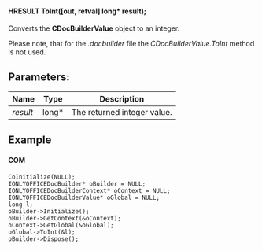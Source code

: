 #### HRESULT ToInt(\[out, retval] long\* result);

Converts the **CDocBuilderValue** object to an integer.

Please note, that for the *.docbuilder* file the *CDocBuilderValue.ToInt* method is not used.

## Parameters:

| Name     | Type   | Description                 |
| -------- | ------ | --------------------------- |
| *result* | long\* | The returned integer value. |

## Example

#### COM

```
CoInitialize(NULL);
IONLYOFFICEDocBuilder* oBuilder = NULL;
IONLYOFFICEDocBuilderContext* oContext = NULL;
IONLYOFFICEDocBuilderValue* oGlobal = NULL;
long l;
oBuilder->Initialize();
oBuilder->GetContext(&oContext);
oContext->GetGlobal(&oGlobal);
oGlobal->ToInt(&l);
oBuilder->Dispose();
```
